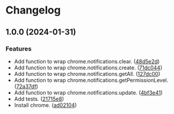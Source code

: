 # Changelog

## 1.0.0 (2024-01-31)


### Features

* Add function to wrap chrome.notifications.clear. ([48d5e2d](https://github.com/ryohidaka/chrome-notifications/commit/48d5e2dacb742e3240a41f05ad91b6a87e35baf2))
* Add function to wrap chrome.notifications.create. ([71dc044](https://github.com/ryohidaka/chrome-notifications/commit/71dc04408f2ef3ce84ea02952cdbc31b577bcdcb))
* Add function to wrap chrome.notifications.getAll. ([127dc00](https://github.com/ryohidaka/chrome-notifications/commit/127dc0097842f905e75c1765a00e6931f250bb39))
* Add function to wrap chrome.notifications.getPermissionLevel. ([72a37df](https://github.com/ryohidaka/chrome-notifications/commit/72a37df8bee84c4dc5ac663f84bd630e4a554c24))
* Add function to wrap chrome.notifications.update. ([4bf3e41](https://github.com/ryohidaka/chrome-notifications/commit/4bf3e41c84cbfb0060859bfe442a68f4543b11bb))
* Add tests. ([21715e8](https://github.com/ryohidaka/chrome-notifications/commit/21715e88dc52e8e89f46963353c0e8f82813bfa2))
* Install chrome. ([ad02104](https://github.com/ryohidaka/chrome-notifications/commit/ad02104e4143dbc2c253dada304a8632e9b28f65))
